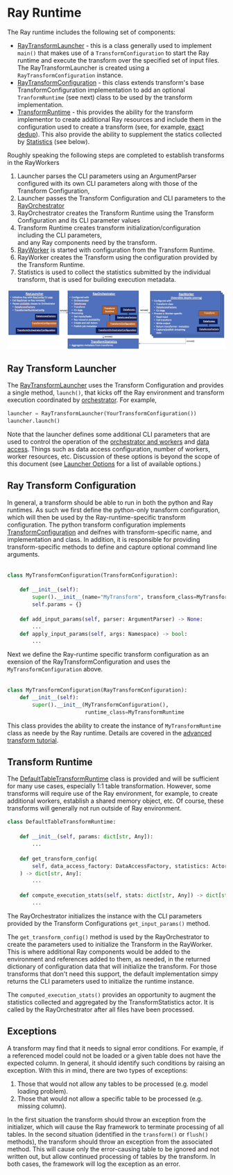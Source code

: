 # Ray Runtime 
The Ray runtime includes the following set of components:

* [RayTransformLauncher](../src/data_processing/runtime/ray/transform_launcher.py) - this is a 
class generally used to implement `main()` that makes use of a `TransformConfiguration` to 
start the Ray runtime and execute the transform over the specified set of input files.
The RayTransformLauncher is created using a `RayTransformConfiguration` instance.
* [RayTransformConfiguration](../src/data_processing/runtime/ray/transform_configuration.py) - this 
class extends transform's base TransformConfiguration implementation to add an optional 
`TranformRuntime` (see next) class to be used by the transform implementation.
* [TransformRuntime](../src/data_processing/runtime/ray/transform_runtime.py) - 
this provides the ability for the transform implementor to create additional Ray resources 
and include them in the configuration used to create a transform
(see, for example, [exact dedup](../../transforms/universal/ededup/src/ededup_transform.py)).
This also provide the ability to supplement the statics collected by
[Statistics](../src/data_processing/runtime/ray/transform_statistics.py) (see below).

Roughly speaking the following steps are completed to establish transforms in the RayWorkers

1. Launcher parses the CLI parameters using an ArgumentParser configured with its own CLI parameters 
along with those of the Transform Configuration, 
2. Launcher passes the Transform Configuration and CLI parameters to the [RayOrchestrator](../src/data_processing/runtime/ray/transform_orchestrator.py)
3. RayOrchestrator creates the Transform Runtime using the Transform Configuration and its CLI parameter values
4. Transform Runtime creates transform initialization/configuration including the CLI parameters,  
and any Ray components need by the transform.
5. [RayWorker](../src/data_processing/runtime/ray/transform_table_processor.py) is started with configuration from the Transform Runtime.
6. RayWorker creates the Transform using the configuration provided by the Transform Runtime.
7. Statistics is used to collect the statistics submitted by the individual transform, that 
is used for building execution metadata.

![Processing Architecture](processing-architecture.jpg)

## Ray Transform Launcher
The [RayTransformLauncher](../src/data_processing/runtime/ray/transform_launcher.py) uses the Transform Configuration
and provides a single method, `launch()`, that kicks off the Ray environment and transform execution coordinated 
by [orchestrator](../src/data_processing/runtime/ray/transform_orchestrator.py).
For example,
```python
launcher = RayTransformLauncher(YourTransformConfiguration())
launcher.launch()
```
Note that the launcher defines some additional CLI parameters that are used to control the operation of the 
[orchestrator and workers](../src/data_processing/runtime/ray/transform_orchestrator_configuration.py) and 
[data access](../src/data_processing/data_access/data_access_factory.py).  Things such as data access configuration,
number of workers, worker resources, etc.
Discussion of these options is beyond the scope of this document 
(see [Launcher Options](ray-launcher-options) for a list of available options.)

## Ray Transform Configuration
In general, a transform should be able to run in both the python and Ray runtimes.
As such we first define the python-only transform configuration, which will then
be used by the Ray-runtime-specific transform configuration. 
The python transform configuration implements  
[TransformConfiguration](../src/data_processing/transform/transform_configuration.py)
and deifnes with transform-specific name, and implementation 
and class. In addition, it is responsible for providing transform-specific
methods to define and capture optional command line arguments.
```python

class MyTransformConfiguration(TransformConfiguration):

    def __init__(self):
        super().__init__(name="MyTransform", transform_class=MyTransform)
        self.params = {}
        
    def add_input_params(self, parser: ArgumentParser) -> None:
        ...
    def apply_input_params(self, args: Namespace) -> bool:
        ...
```
Next we define the Ray-runtime specific transform configuration as an exension of
the RayTransformConfiguration and uses the `MyTransformConfiguration` above.
```python
    
class MyTransformConfiguration(RayTransformConfiguration):
    def __init__(self):
        super().__init__(MyTransformConfiguration(),
                         runtime_class=MyTransformRuntime
```
This class provides the ability to create the instance of `MyTransformRuntime` class
as neede by the Ray runtime.
Details are covered in the [advanced transform tutorial](advanced-transform-tutorial.md).

## Transform Runtime
The 
[DefaultTableTransformRuntime](../src/data_processing/runtime/ray/transform_runtime.py)
class is provided and will be 
sufficient for many use cases, especially 1:1 table transformation.
However, some transforms will require use of the Ray environment, for example,
to create additional workers, establish a shared memory object, etc.
Of course, these transforms will generally not run outside of Ray environment. 

```python
class DefaultTableTransformRuntime:

    def __init__(self, params: dict[str, Any]):
        ...

    def get_transform_config(
        self, data_access_factory: DataAccessFactory, statistics: ActorHandle, files: list[str]
    ) -> dict[str, Any]:
        ...

    def compute_execution_stats(self, stats: dict[str, Any]) -> dict[str, Any]:
        ...
```

The RayOrchestrator initializes the instance with the CLI parameters provided by the Transform Configurations
`get_input_params()` method.

The `get_transform_config()` method is used by the RayOrchestrator to create the parameters
used to initialize the Transform in the RayWorker. 
This is where additional Ray components would be added to the environment 
and references added to them, as needed, in the returned dictionary of configuration data
that will initialize the transform.
For those transforms that don't need this support, the default implementation
simpy returns the CLI parameters used to initialize the runtime instance.

The `computed_execution_stats()` provides an opportunity to augment the statistics
collected and aggregated by the TransformStatistics actor. It is called by the RayOrchestrator
after all files have been processed.

## Exceptions
A transform may find that it needs to signal error conditions.
For example, if a referenced model could not be loaded or
a given table does not have the expected column.
In general, it should identify such conditions by raising an exception. 
With this in mind, there are two types of exceptions:

1. Those that would not allow any tables to be processed (e.g. model loading problem).
2. Those that would not allow a specific table to be processed (e.g. missing column).

In the first situation the transform should throw an exception from the initializer, which
will cause the Ray framework to terminate processing of all tables. 
In the second situation (identified in the `transform()` or `flush()` methods), the transform
should throw an exception from the associated method.  This will cause only the
error-causing
table to be ignored and not written out, but allow continued processing of tables by 
the transform.
In both cases, the framework will log the exception as an error.


